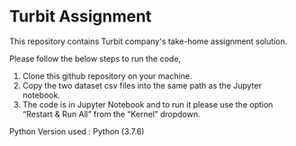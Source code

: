 # Turbit Assignment

This repository contains Turbit company's take-home assignment solution. 

Please follow the below steps to run the code,

1. Clone this github repository on your machine.
2. Copy the two dataset csv files into the same path as the Jupyter notebook.
3. The code is in Jupyter Notebook and to run it please use the option “Restart & Run All” from the “Kernel” dropdown.


Python Version used : Python (3.7.6) 
